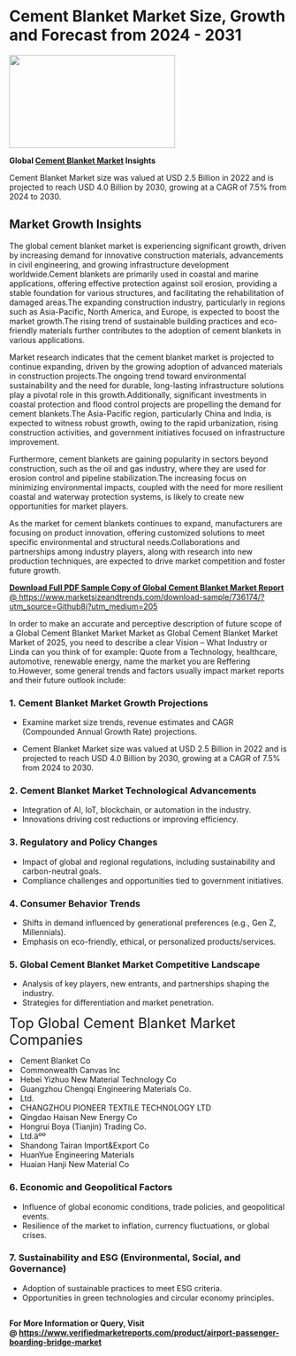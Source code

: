 <H1>Cement Blanket Market Size, Growth and Forecast from 2024 - 2031</H1><img class="aligncenter size-medium wp-image-584254" src="https://thirdeyenews.in/wp-content/uploads/2024/09/Global-Market-Research-300x168.jpeg" alt="" width="300" height="168" /><p><strong>Global&nbsp;<a href="https://www.marketsizeandtrends.com/download-sample/736174/?utm_source=Github8j?utm_medium=205">Cement Blanket Market</a> Insights</strong></p><p>Cement Blanket Market size was valued at USD 2.5 Billion in 2022 and is projected to reach USD 4.0 Billion by 2030, growing at a CAGR of 7.5% from 2024 to 2030.</p><p><h2>Market Growth Insights</h2> <p>The global cement blanket market is experiencing significant growth, driven by increasing demand for innovative construction materials, advancements in civil engineering, and growing infrastructure development worldwide.Cement blankets are primarily used in coastal and marine applications, offering effective protection against soil erosion, providing a stable foundation for various structures, and facilitating the rehabilitation of damaged areas.The expanding construction industry, particularly in regions such as Asia-Pacific, North America, and Europe, is expected to boost the market growth.The rising trend of sustainable building practices and eco-friendly materials further contributes to the adoption of cement blankets in various applications.</p> <p><a href="#"></a></p> <p>Market research indicates that the cement blanket market is projected to continue expanding, driven by the growing adoption of advanced materials in construction projects.The ongoing trend toward environmental sustainability and the need for durable, long-lasting infrastructure solutions play a pivotal role in this growth.Additionally, significant investments in coastal protection and flood control projects are propelling the demand for cement blankets.The Asia-Pacific region, particularly China and India, is expected to witness robust growth, owing to the rapid urbanization, rising construction activities, and government initiatives focused on infrastructure improvement.</p> <p>Furthermore, cement blankets are gaining popularity in sectors beyond construction, such as the oil and gas industry, where they are used for erosion control and pipeline stabilization.The increasing focus on minimizing environmental impacts, coupled with the need for more resilient coastal and waterway protection systems, is likely to create new opportunities for market players.</p> <p>As the market for cement blankets continues to expand, manufacturers are focusing on product innovation, offering customized solutions to meet specific environmental and structural needs.Collaborations and partnerships among industry players, along with research into new production techniques, are expected to drive market competition and foster future growth.</p> <p><a href="#"></p><p><span class=""><strong>Download Full PDF Sample Copy of Global Cement Blanket Market Report</strong> @ <a href="https://www.marketsizeandtrends.com/download-sample/736174/?utm_source=Github8j?utm_medium=205" target="_blank">https://www.marketsizeandtrends.com/download-sample/736174/?utm_source=Github8j?utm_medium=205</a></span></p><p>In order to make an accurate and perceptive description of future scope of a Global&nbsp;Cement Blanket Market Market as Global&nbsp;Cement Blanket Market Market of 2025, you need to describe a clear Vision &ndash; What Industry or Linda can you think of for example: Quote from a Technology, healthcare, automotive, renewable energy, name the market you are Reffering to.However, some general trends and factors usually impact market reports and their future outlook include:</p><h3>1.&nbsp;<strong>Cement Blanket Market Growth Projections</strong></h3><ul><li>Examine market size trends, revenue estimates and CAGR (Compounded Annual Growth Rate) projections.</li><li><p>Cement Blanket Market size was valued at USD 2.5 Billion in 2022 and is projected to reach USD 4.0 Billion by 2030, growing at a CAGR of 7.5% from 2024 to 2030.</p></li></ul><h3>2.&nbsp;<strong>Cement Blanket Market Technological Advancements</strong></h3><ul><li>Integration of AI, IoT, blockchain, or automation in the industry.</li><li>Innovations driving cost reductions or improving efficiency.</li></ul><h3>3.&nbsp;<strong>Regulatory and Policy Changes</strong></h3><ul><li>Impact of global and regional regulations, including sustainability and carbon-neutral goals.</li><li>Compliance challenges and opportunities tied to government initiatives.</li></ul><h3>4.&nbsp;<strong>Consumer Behavior Trends</strong></h3><ul><li>Shifts in demand influenced by generational preferences (e.g., Gen Z, Millennials).</li><li>Emphasis on eco-friendly, ethical, or personalized products/services.</li></ul><h3>5.&nbsp;<strong>Global Cement Blanket Market Competitive Landscape</strong></h3><ul><li>Analysis of key players, new entrants, and partnerships shaping the industry.</li><li>Strategies for differentiation and market penetration.</li></ul><p data-pm-slice="1 1 []"><span style="color: inherit; font-family: inherit; font-size: 25px;">Top Global Cement Blanket Market Companies</span></p><div class="" data-test-id=""><p><li>Cement Blanket Co</li><li> Commonwealth Canvas Inc</li><li> Hebei Yizhuo New Material Technology Co</li><li> Guangzhou Chengqi Engineering Materials Co.</li><li> Ltd.</li><li> CHANGZHOU PIONEER TEXTILE TECHNOLOGY LTD</li><li> Qingdao Haisan New Energy Co</li><li> Hongrui Boya (Tianjin) Trading Co.</li><li> Ltd.äºº</li><li> Shandong Tairan Import&Export Co</li><li> HuanYue Engineering Materials</li><li> Huaian Hanji New Material Co</li></p></div><h3>6.&nbsp;<strong>Economic and Geopolitical Factors</strong></h3><ul><li>Influence of global economic conditions, trade policies, and geopolitical events.</li><li>Resilience of the market to inflation, currency fluctuations, or global crises.</li></ul><h3>7.&nbsp;<strong>Sustainability and ESG (Environmental, Social, and Governance)</strong></h3><ul><li>Adoption of sustainable practices to meet ESG criteria.</li><li>Opportunities in green technologies and circular economy principles.</li></ul><h2><strong style="font-size: 14px;">For More Information or Query, Visit @&nbsp;</strong><a style="background-color: #ffffff; font-size: 14px;" href="https://www.marketsizeandtrends.com/report/cement-blanket-market/" target="_blank">https://www.verifiedmarketreports.com/product/airport-passenger-boarding-bridge-market</a></h2>